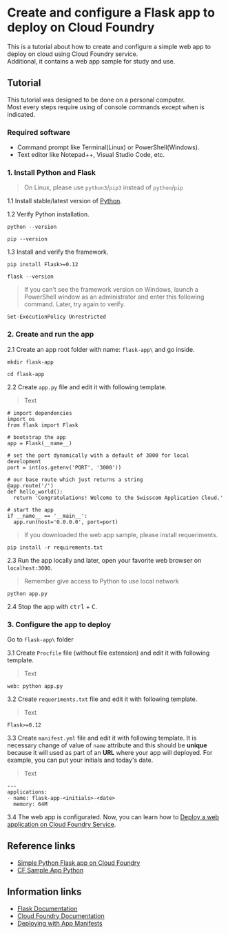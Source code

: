 # Create and configure a Flask app to deploy on Cloud Foundry
This is a tutorial about how to create and configure a simple web app to deploy on cloud using Cloud Foundry service.<br>
Additional, it contains a web app sample for study and use.

## Tutorial
This tutorial was designed to be done on a personal computer.<br> 
Most every steps require using of console commands except when is indicated.

### Required software
* Command prompt like Terminal(Linux) or PowerShell(Windows).
* Text editor like Notepad++, Visual Studio Code, etc.

### 1. Install Python and Flask
> On Linux, please use `python3`/`pip3` instead of `python`/`pip`

1.1 Install stable/latest version of [Python](https://www.python.org/downloads/).

1.2 Verify Python installation.
```
python --version
```
```
pip --version
```

1.3 Install and verify the framework.
```
pip install Flask>=0.12
```
```
flask --version
```

> If you can't see the framework version on Windows, launch a PowerShell window as an administrator and enter this following command. Later, try again to verify.
```
Set-ExecutionPolicy Unrestricted
```

### 2. Create and run the app
2.1 Create an app root folder with name: `flask-app\` and go inside.
```
mkdir flask-app
```
```
cd flask-app
```

2.2 Create `app.py` file and edit it with following template.
> Text<br> 
```
# import dependencies
import os
from flask import Flask

# bootstrap the app
app = Flask(__name__)

# set the port dynamically with a default of 3000 for local development
port = int(os.getenv('PORT', '3000'))

# our base route which just returns a string
@app.route('/')
def hello_world():
  return 'Congratulations! Welcome to the Swisscom Application Cloud.'

# start the app
if __name__ == '__main__':
  app.run(host='0.0.0.0', port=port)
```

>If you downloaded the web app sample, please install requeriments.
```
pip install -r requirements.txt
```

2.3 Run the app locally and later, open your favorite web browser on `localhost:3000`.
> Remember give access to Python to use local network
```
python app.py
```

2.4 Stop the app with <kbd>ctrl</kbd> + <kbd>C</kbd>.

### 3. Configure the app to deploy
Go to `flask-app\` folder

3.1 Create `Procfile` file (without file extension) and edit it with following template.
>Text
```
web: python app.py
```

3.2 Create `requeriments.txt` file and edit it with following template.
>Text
```
Flask>=0.12
```

3.3 Create `manifest.yml` file and edit it with following template. It is necessary change of value of `name` attribute and this should be **unique** because it will used as part of an **URL** where your app will deployed. For example, you can put your initials and today's date.
> Text
```
---
applications:
- name: flask-app-<initials>-<date>
  memory: 64M
```

3.4 The web app is configurated. Now, you can learn how to [Deploy a web application on Cloud Foundry Service](https://github.com/afforeroc/deploy-on-cloudfoundry).

## Reference links
* [Simple Python Flask app on Cloud Foundry](https://gist.github.com/ihuston/e87c1d4719f7e72e9760)
* [CF Sample App Python](https://github.com/swisscom/cf-sample-app-python)

## Information links
* [Flask Documentation](http://flask.pocoo.org/)
* [Cloud Foundry Documentation](https://docs.cloudfoundry.org/) 
* [Deploying with App Manifests](https://docs.cloudfoundry.org/devguide/deploy-apps/manifest.html)
